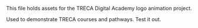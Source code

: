 This file holds assets for the TRECA Digital Academy logo animation project.

Used to demonstrate TRECA courses and pathways.  Test it out.